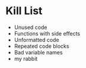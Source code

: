 Kill List
=========
* Unused code
* Functions with side effects
* Unformatted code
* Repeated code blocks
* Bad variable names
* my rabbit
